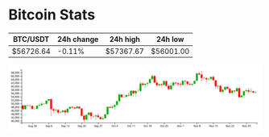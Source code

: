 # Bitcoin Stats

BTC/USDT|24h change|24h high|24h low|
|---|---|---|---|
|$56726.64|-0.11%|$57367.67|$56001.00|

<img src="./chart.svg">
